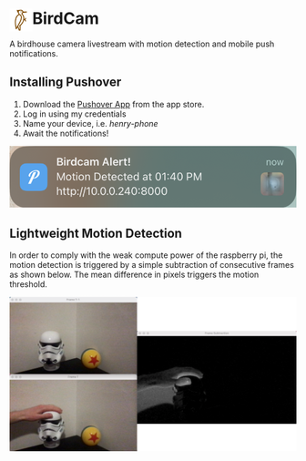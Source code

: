 # BirdCam <img style='float: left;' src='static/bird72.png' width='40'>
A birdhouse camera livestream with motion detection and mobile push notifications. 

## Installing Pushover

1. Download the [Pushover App](https://apps.apple.com/us/app/pushover-notifications/id506088175?ls=1) from the app store.
2. Log in using my credentials
3.  Name your device, i.e. *henry-phone*
4. Await the notifications!

<img src='static/push_notif.png'>

## Lightweight Motion Detection

In order to comply with the weak compute power of the raspberry pi, the motion detection is triggered by a simple subtraction of consecutive frames as shown below. The mean difference in pixels triggers the motion threshold.

<img src='static/light_modec.png'>
